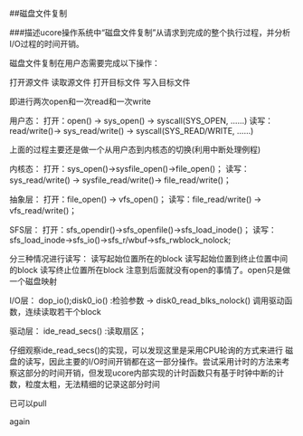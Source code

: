 ##磁盘文件复制

###描述ucore操作系统中“磁盘文件复制”从请求到完成的整个执行过程，并分析I/O过程的时间开销。



磁盘文件复制在用户态需要完成以下操作：

打开源文件
读取源文件
打开目标文件
写入目标文件

即进行两次open和一次read和一次write


用户态： 打开：open() -> sys_open() -> syscall(SYS_OPEN, ……) 读写：read/write()-> sys_read/write() -> syscall(SYS_READ/WRITE, ……)

上面的过程主要还是做一个从用户态到内核态的切换(利用中断处理例程)

内核态： 打开：sys_open()->sysfile_open()->file_open()； 读写：sys_read/write() -> sysfile_read/write()-> file_read/write()；

抽象层： 打开：file_open() -> vfs_open()； 读写：file_read/write() ->　vfs_read/write()；

SFS层： 打开：sfs_opendir()->sfs_openfile()->sfs_load_inode()； 读写：sfs_load_inode->sfs_io()->sfs_r/wbuf->sfs_rwblock_nolock; 

分三种情况进行读写： 读写起始位置所在的block 读写起始位置到终止位置中间的block 读写终止位置所在block 注意到后面就没有open的事情了。open只是做一个磁盘映射

I/O层： dop_io();disk0_io() :检验参数 -> disk0_read_blks_nolock() 调用驱动函数，连续读取若干个block

驱动层： ide_read_secs() :读取扇区；


仔细观察ide_read_secs()的实现，可以发现这里是采用CPU轮询的方式来进行 磁盘的读写，因此主要的I/O时间开销都在这一部分操作。尝试采用计时的方法来考察这部分的时间开销，但发现ucore内部实现的计时函数只有基于时钟中断的计数，粒度太粗，无法精细的记录这部分时间

已可以pull

again
